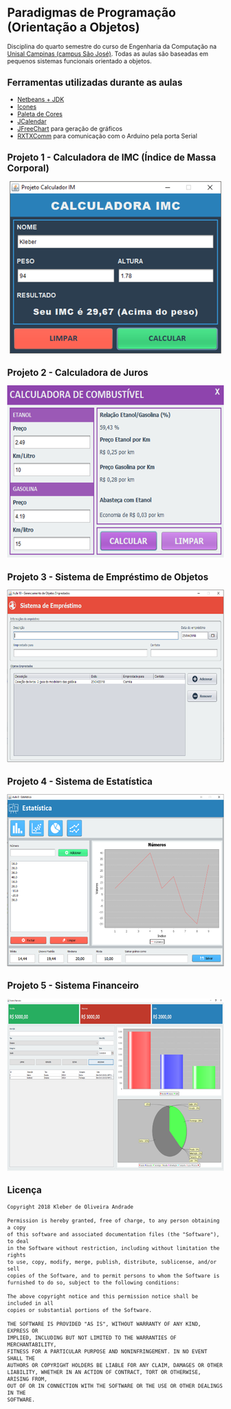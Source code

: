 # Paradigmas de Programação (Orientação a Objetos)

Disciplina do quarto semestre do curso de Engenharia da Computação na [Unisal Campinas (campus São José)](https://unisal.br/unidades/campinas-sao-jose/). Todas as aulas são baseadas em pequenos sistemas funcionais orientado a objetos.

## Ferramentas utilizadas durante as aulas

- [Netbeans + JDK](http://www.oracle.com/technetwork/pt/java/javase/downloads/jdk-netbeans-jsp-3413153-ptb.html)
- [Icones](https://www.iconsdb.com/white-icons/)
- [Paleta de Cores](https://flatuicolors.com/)
- [JCalendar](https://toedter.com/jcalendar/)
- [JFreeChart](http://www.jfree.org/jfreechart/) para geração de gráficos
- [RXTXComm](http://jlog.org/rxtx.html) para comunicação com o Arduino pela porta Serial

## Projeto 1 - Calculadora de IMC (Índice de Massa Corporal)

<p align="center">
  <img src="https://github.com/kleberandrade/aulas-poo-java-android/blob/master/Figuras/calculadora_imc.PNG" height="400"/>
</p>

## Projeto 2 - Calculadora de Juros

<p align="center">
  <img src="https://github.com/kleberandrade/aulas-poo-java-android/blob/master/Figuras/calculadora_combustivel.PNG" height="400"/>
</p>

## Projeto 3 - Sistema de Empréstimo de Objetos

<p align="center">
  <img src="https://github.com/kleberandrade/aulas-poo-java-android/blob/master/Figuras/sistema_emprestimo.png" height="400"/>
</p>

## Projeto 4 - Sistema de Estatística

<p align="center">
  <img src="https://github.com/kleberandrade/aulas-poo-java-android/blob/master/Figuras/sistema_estatistica.png" height="400"/>
</p>

## Projeto 5 - Sistema Financeiro

<p align="center">
  <img src="https://github.com/kleberandrade/aulas-poo-java-android/blob/master/Figuras/sistema_financeiro.PNG" height="400"/>
</p>

Licença
----

    Copyright 2018 Kleber de Oliveira Andrade
    
    Permission is hereby granted, free of charge, to any person obtaining a copy
    of this software and associated documentation files (the "Software"), to deal
    in the Software without restriction, including without limitation the rights
    to use, copy, modify, merge, publish, distribute, sublicense, and/or sell
    copies of the Software, and to permit persons to whom the Software is
    furnished to do so, subject to the following conditions:
    
    The above copyright notice and this permission notice shall be included in all
    copies or substantial portions of the Software.
    
    THE SOFTWARE IS PROVIDED "AS IS", WITHOUT WARRANTY OF ANY KIND, EXPRESS OR
    IMPLIED, INCLUDING BUT NOT LIMITED TO THE WARRANTIES OF MERCHANTABILITY,
    FITNESS FOR A PARTICULAR PURPOSE AND NONINFRINGEMENT. IN NO EVENT SHALL THE
    AUTHORS OR COPYRIGHT HOLDERS BE LIABLE FOR ANY CLAIM, DAMAGES OR OTHER
    LIABILITY, WHETHER IN AN ACTION OF CONTRACT, TORT OR OTHERWISE, ARISING FROM,
    OUT OF OR IN CONNECTION WITH THE SOFTWARE OR THE USE OR OTHER DEALINGS IN THE
    SOFTWARE.

